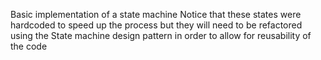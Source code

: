 Basic implementation of a state machine
Notice that these states were hardcoded to speed up the process but they will need to be refactored using the State machine design pattern in order to allow for reusability of the code 

